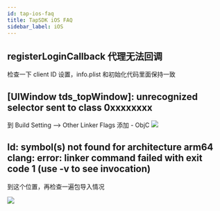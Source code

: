 ```yaml
---
id: tap-ios-faq
title: TapSDK iOS FAQ
sidebar_label: iOS
---
```


## registerLoginCallback 代理无法回调
检查一下 client ID 设置，info.plist 和初始化代码里面保持一致

## [UIWindow tds_topWindow]: unrecognized selector sent to class 0xxxxxxxx
到 Build Setting --> Other Linker Flags 添加 - ObjC
![](https://qnblog.ijemy.com/xd_ios_003.png)

## ld: symbol(s) not found for architecture arm64 clang: error: linker command failed with exit code 1 (use -v to see invocation)
到这个位置，再检查一遍包导入情况

![](https://qnblog.ijemy.com/xd_ios_faq_libc.png)
